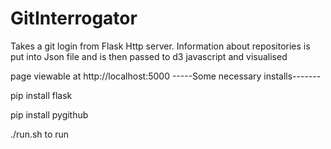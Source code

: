 # GitInterrogator

Takes a git login from Flask Http server.
Information about repositories is put into Json
file and is then passed to d3 javascript and visualised

page viewable at http://localhost:5000
-----Some necessary installs-------

pip install flask

pip install pygithub


./run.sh to run
